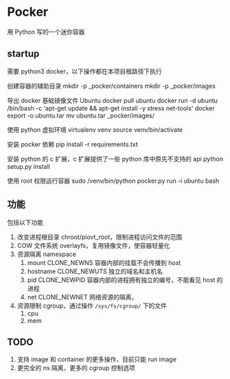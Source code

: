 # Pocker

用 Python 写的一个迷你容器

## startup

需要 python3 docker，以下操作都在本项目根路径下执行

创建容器的辅助目录
mkdir -p _pocker/containers
mkdir -p _pocker/images

导出 docker 基础镜像文件 Ubuntu
docker pull ubuntu
docker run -d ubuntu /bin/bash -c 'apt-get update && apt-get install -y stress net-tools'
docker export -o ubuntu.tar <container-id>
mv ubuntu.tar _pocker/images/

使用 python 虚拟环境
virtualenv venv
source venv/bin/activate

安装 pocker 依赖
pip install -r requirements.txt

安装 python 的 c 扩展，c 扩展提供了一些 python 库中原先不支持的 api
python setup.py install

使用 root 权限运行容器
sudo /venv/bin/python pocker.py run -i ubuntu bash

## 功能

包括以下功能

1. 改变进程根目录 chroot/piovt_root，限制进程访问文件的范围
2. COW 文件系统 overlayfs，复用镜像文件，使容器轻量化
3. 资源隔离 namespace
    1. mount CLONE_NEWNS 容器内部的挂载不会传播到 host
    1. hostname CLONE_NEWUTS 独立的域名和主机名
    2. pid CLONE_NEWPID 容器内部的进程拥有独立的编号，不能看见 host 的进程
    3. net CLONE_NEWNET 网络资源的隔离，
4. 资源限制 cgroup，通过操作 `/sys/fs/cgroup/` 下的文件
    1. cpu
    2. mem

## TODO

1. 支持 image 和 container 的更多操作，目前只能 run image
2. 更完全的 ns 隔离，更多的 cgroup 控制选项
